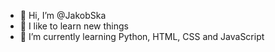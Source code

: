 - 👋 Hi, I’m @JakobSka
- 👀 I like to learn new things
- 🌱 I’m currently learning Python, HTML, CSS and JavaScript
